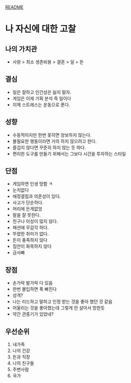 [README](../README.md)

# 나 자신에 대한 고찰
## 나의 가치관
- 사랑 > 최소 생존비용 > 결혼 > 일 > 돈
## 결심
- 일은 잘하고 인간성은 잃지 말자.
- 게임은 이제 기획 분석 즉 일이다
- 이제 스트레스는 운동으로 푼다.

## 성향
- 수동적이지만 한번 꽃히면 양보하지 않는다.
- 불필요한 행동이라면 거의 하지 않으려고 한다.
- 즐겁지 않다면 꾸준히 하지 않는 듯 하다.
- 편리한 도구를 만들기 위해서는 그보다 시간을 투자하는 스타일

## 단점
- 게임하면 인생 망함 ㅋ
- 눈치없다
- 애정결핍과 의존성이 있다.
- 사고가 단순하다.
- 머리에 든게없엉
- 말을 잘 못한다.
- 친구나 이성이 많지 않다.
- 패션에 무감각 하다.
- 뚜렸한 취미가 없다.
- 돈이 풍족하지 않다
- 집안이 화목하지 않다
- 금사빠

## 장점
- 손가락 발가락 다 있음
- 한번 몰입하면 푹 빠진다
- 성격?
- 나는 리드하고 말하고 인정 받는 것을 좋아 했던 것 같음
- 어울리는 것을 좋아했는데 그렇게 안 살아서 망한듯
- 약간 관종기가 있었네?
    
## 우선순위
1. 내가족
1. 나의 건강
1. 돈과 직장
1. 나의 친구들
1. 주변사람
1. 국가
